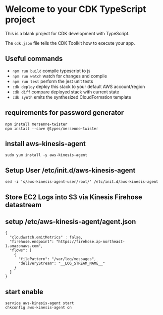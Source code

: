 # Welcome to your CDK TypeScript project

This is a blank project for CDK development with TypeScript.

The `cdk.json` file tells the CDK Toolkit how to execute your app.

## Useful commands

* `npm run build`   compile typescript to js
* `npm run watch`   watch for changes and compile
* `npm run test`    perform the jest unit tests
* `cdk deploy`      deploy this stack to your default AWS account/region
* `cdk diff`        compare deployed stack with current state
* `cdk synth`       emits the synthesized CloudFormation template

## requirements for password generator
```
npm install mersenne-twister
npm install --save @types/mersenne-twister
```
## install aws-kinesis-agent
```
sudo yum install -y aws-kinesis-agent
```
## Setup User   /etc/init.d/aws-kinesis-agent
```
sed -i 's/aws-kinesis-agent-user/root/' /etc/init.d/aws-kinesis-agent
```
## Store EC2 Logs into S3 via Kinesis Firehose datastream
## setup /etc/aws-kinesis-agent/agent.json

```
{
  "cloudwatch.emitMetrics" : false,
  "firehose.endpoint": "https://firehose.ap-northeast-1.amazonaws.com",
  "flows": [
    {
      "filePattern": "/var/log/messages",
      "deliveryStream": "__LOG_STREAM_NAME__"
    }
  ]
}
```

## start enable
```
service aws-kinesis-agent start
chkconfig aws-kinesis-agent on
```
